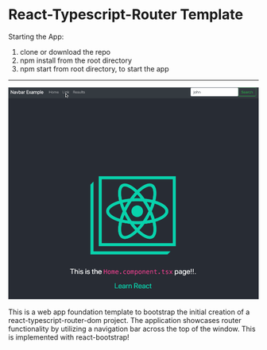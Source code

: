 # React-Typescript-Router Template

Starting the App: 
1) clone or download the repo
2) npm install from the root directory
3) npm start from root directory, to start the app

- - - -
![Demo](./src/assets/rtrTemp-githubRM.gif)


This is a web app foundation template to bootstrap the initial creation of a react-typescript-router-dom project. The application showcases router functionality by utilizing a navigation bar across the top of the window. This is implemented with react-bootstrap!

